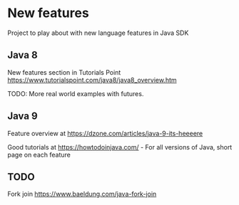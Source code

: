 # New features

Project to play about with new language features in Java SDK

## Java 8
New features section in Tutorials Point
https://www.tutorialspoint.com/java8/java8_overview.htm

TODO: More real world examples with futures.

## Java 9
Feature overview at https://dzone.com/articles/java-9-its-heeeere

Good tutorials at 
https://howtodoinjava.com/ - For all versions of Java, short page on each feature


## TODO
Fork join https://www.baeldung.com/java-fork-join
